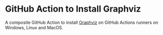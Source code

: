 # GitHub Action to Install Graphviz

A composite GitHub Action to install [Graphviz](https://graphviz.org/) on GitHub Actions runners on Windows, Linux and MacOS.

